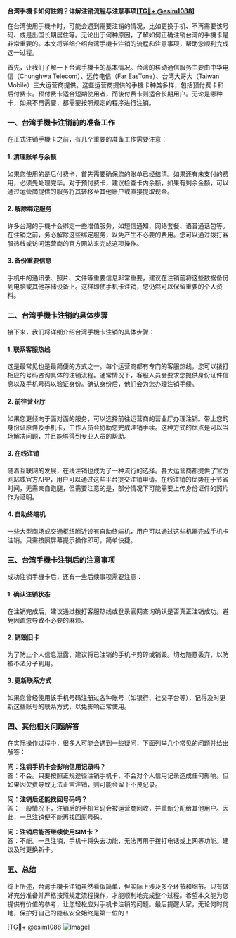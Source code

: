 **台湾手機卡如何註銷？详解注销流程与注意事项[[TG💪+ @esim1088](https://t.me/s/esim1088)]**

在台湾使用手機卡时，可能会遇到需要注销的情况，比如更换手机、不再需要该号码、或是出国长期居住等。无论出于何种原因，了解如何正确注销台湾的手機卡是非常重要的。本文将详细介绍台湾手機卡注销的流程和注意事项，帮助您顺利完成这一过程。

首先，让我们了解一下台湾手機卡的基本情况。台湾的移动通信服务主要由中华电信（Chunghwa Telecom）、远传电信（Far EasTone）、台湾大哥大（Taiwan Mobile）三大运营商提供。这些运营商提供的手機卡种类多样，包括预付费卡和后付费卡。预付费卡适合短期使用者，而後付费卡则适合长期用户。无论是哪种卡，如果不再需要，都需要按照规定的程序进行注销。

### **一、台湾手機卡注销前的准备工作**

在正式注销手機卡之前，有几个重要的准备工作需要注意：

#### **1. 清理账单与余额**
如果您使用的是后付费卡，首先需要确保您的账单已经结清。如果还有未支付的费用，必须先处理完毕。对于预付费卡，建议检查卡内余额，如果有剩余金额，可以通过运营商提供的服务将其转移至其他账户或直接提取现金。

#### **2. 解除绑定服务**
许多台灣的手機卡会绑定一些增值服务，如短信通知、网络套餐、语音通话包等。在注销之前，务必解除这些绑定服务，以免产生不必要的费用。您可以通过拨打客服热线或访问运营商的官方网站来完成这项操作。

#### **3. 备份重要信息**
手机中的通讯录、照片、文件等重要信息非常重要，建议在注销前将这些数据备份到电脑或其他存储设备上。这样即使手机卡注销，您仍然可以保留重要的个人资料。

### **二、台湾手機卡注销的具体步骤**

接下来，我们将详细介绍台湾手機卡注销的具体步骤：

#### **1. 联系客服热线**
这是最常见也是最简便的方式之一。每个运营商都有专门的客服热线，您可以拨打相应的号码咨询具体的注销流程。通常情况下，客服人员会要求您提供身份证件信息以及手机号码以验证身份。确认身份后，他们会为您办理注销手续。

#### **2. 前往营业厅**
如果您更倾向于面对面的服务，可以选择前往运营商的营业厅办理注销。带上您的身份证原件及手机卡，工作人员会协助您完成注销手续。这种方式的优点是可以当场解决问题，并且能够得到专业人员的帮助。

#### **3. 在线注销**
随着互联网的发展，在线注销也成为了一种流行的选择。各大运营商都提供了官方网站或官方APP，用户可以通过这些平台提交注销申请。在线注销的优势在于节省时间，无需亲自跑腿，但需要注意的是，部分情况下可能需要上传身份证件的照片作为证明。

#### **4. 自助终端机**
一些大型商场或交通枢纽附近设有自助终端机，用户可以通过这些机器完成手机卡注销。只需按照屏幕提示操作即可，简单快捷。

### **三、台湾手機卡注销后的注意事项**

成功注销手機卡后，还有一些后续事项需要注意：

#### **1. 确认注销状态**
在注销完成后，建议通过拨打客服热线或登录官网查询确认是否真正注销成功。避免因疏忽导致不必要的麻烦。

#### **2. 销毁旧卡**
为了防止个人信息泄露，建议将已注销的手机卡剪碎或销毁。切勿随意丢弃，以防被不法分子利用。

#### **3. 更新联系方式**
如果您曾经使用该手机号码注册过各种账号（如银行、社交平台等），记得及时更新这些账号的联系方式，以免影响正常使用。

### **四、其他相关问题解答**

在实际操作过程中，很多人可能会遇到一些疑问，下面列举几个常见的问题并给出解答：

**问：注销手机卡会影响信用记录吗？**  
答：不会。只要按照正规途径注销手机卡，不会对个人信用记录造成任何影响。但如果因欠费导致无法正常注销，则可能会留下不良记录。

**问：注销后还能找回号码吗？**  
答：一般情况下，注销后的手机号码会被运营商回收，并重新分配给其他用户。因此，一旦注销便不能再找回原号码。

**问：注销后能否继续使用SIM卡？**  
答：不能。一旦注销，手机卡将失去功能，无法再用于拨打电话或上网等功能。建议及时更换新卡。

### **五、总结**

综上所述，台湾手機卡注销虽然看似简单，但实际上涉及多个环节和细节。只有做好充分准备并严格按照规定流程操作，才能顺利地完成整个过程。希望本文能为您提供有价值的参考，让您轻松应对手机卡注销的问题。最后提醒大家，无论何时何地，保护好自己的隐私安全始终是第一位的！

[[TG💪+ @esim1088](https://t.me/s/esim1088) ![Image](https://i.postimg.cc/4NQfJmqS/Snipaste-2025-05-13-00-14-12.png)]